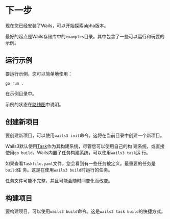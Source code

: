 # 下一步

现在您已经安装了Wails，可以开始探索alpha版本。

最好的起点是Wails存储库中的`examples`目录。其中包含了一些可以运行和玩耍的示例。

## 运行示例

要运行示例，您可以简单地使用：

```shell
go run .
```

在示例目录中。

示例的状态在[路线图](../roadmap.md)中说明。

## 创建新项目

要创建新项目，可以使用`wails3 init`命令。这将在当前目录中创建一个新项目。

Wails3默认使用[Task](https://taskfile.dev)作为其构建系统，尽管您可以使用自己的构
建系统，或直接使用`go build`。Wails内置了任务构建系统，可以使用`wails3 task`运
行。

如果查看`Taskfile.yaml`文件，您会看到有一些任务被定义。最重要的任务是`build`任
务。这是在使用`wails3 build`时运行的任务。

任务文件可能不完整，并且可能会随时间变化而改变。

## 构建项目

要构建项目，可以使用`wails3 build`命令。这是`wails3 task build`的快捷方式。
